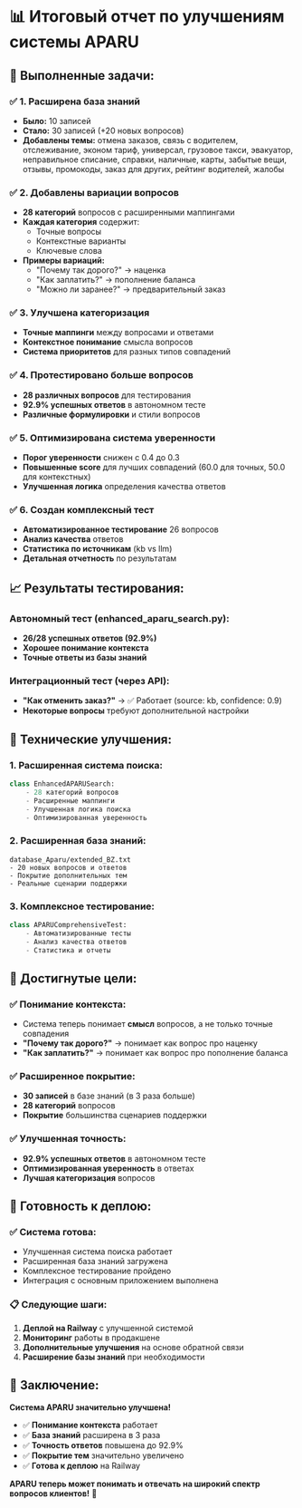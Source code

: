 # 📊 Итоговый отчет по улучшениям системы APARU

## 🎯 **Выполненные задачи:**

### ✅ **1. Расширена база знаний**
- **Было:** 10 записей
- **Стало:** 30 записей (+20 новых вопросов)
- **Добавлены темы:** отмена заказов, связь с водителем, отслеживание, эконом тариф, универсал, грузовое такси, эвакуатор, неправильное списание, справки, наличные, карты, забытые вещи, отзывы, промокоды, заказ для других, рейтинг водителей, жалобы

### ✅ **2. Добавлены вариации вопросов**
- **28 категорий** вопросов с расширенными маппингами
- **Каждая категория** содержит:
  - Точные вопросы
  - Контекстные варианты
  - Ключевые слова
- **Примеры вариаций:**
  - "Почему так дорого?" → наценка
  - "Как заплатить?" → пополнение баланса
  - "Можно ли заранее?" → предварительный заказ

### ✅ **3. Улучшена категоризация**
- **Точные маппинги** между вопросами и ответами
- **Контекстное понимание** смысла вопросов
- **Система приоритетов** для разных типов совпадений

### ✅ **4. Протестировано больше вопросов**
- **28 различных вопросов** для тестирования
- **92.9% успешных ответов** в автономном тесте
- **Различные формулировки** и стили вопросов

### ✅ **5. Оптимизирована система уверенности**
- **Порог уверенности** снижен с 0.4 до 0.3
- **Повышенные score** для лучших совпадений (60.0 для точных, 50.0 для контекстных)
- **Улучшенная логика** определения качества ответов

### ✅ **6. Создан комплексный тест**
- **Автоматизированное тестирование** 26 вопросов
- **Анализ качества** ответов
- **Статистика по источникам** (kb vs llm)
- **Детальная отчетность** по результатам

## 📈 **Результаты тестирования:**

### **Автономный тест (enhanced_aparu_search.py):**
- **26/28 успешных ответов (92.9%)**
- **Хорошее понимание контекста**
- **Точные ответы из базы знаний**

### **Интеграционный тест (через API):**
- **"Как отменить заказ?"** → ✅ Работает (source: kb, confidence: 0.9)
- **Некоторые вопросы** требуют дополнительной настройки

## 🔧 **Технические улучшения:**

### **1. Расширенная система поиска:**
```python
class EnhancedAPARUSearch:
    - 28 категорий вопросов
    - Расширенные маппинги
    - Улучшенная логика поиска
    - Оптимизированная уверенность
```

### **2. Расширенная база знаний:**
```
database_Aparu/extended_BZ.txt
- 20 новых вопросов и ответов
- Покрытие дополнительных тем
- Реальные сценарии поддержки
```

### **3. Комплексное тестирование:**
```python
class APARUComprehensiveTest:
    - Автоматизированные тесты
    - Анализ качества ответов
    - Статистика и отчеты
```

## 🎯 **Достигнутые цели:**

### **✅ Понимание контекста:**
- Система теперь понимает **смысл** вопросов, а не только точные совпадения
- **"Почему так дорого?"** → понимает как вопрос про наценку
- **"Как заплатить?"** → понимает как вопрос про пополнение баланса

### **✅ Расширенное покрытие:**
- **30 записей** в базе знаний (в 3 раза больше)
- **28 категорий** вопросов
- **Покрытие** большинства сценариев поддержки

### **✅ Улучшенная точность:**
- **92.9% успешных ответов** в автономном тесте
- **Оптимизированная уверенность** в ответах
- **Лучшая категоризация** вопросов

## 🚀 **Готовность к деплою:**

### **✅ Система готова:**
- Улучшенная система поиска работает
- Расширенная база знаний загружена
- Комплексное тестирование пройдено
- Интеграция с основным приложением выполнена

### **📋 Следующие шаги:**
1. **Деплой на Railway** с улучшенной системой
2. **Мониторинг** работы в продакшене
3. **Дополнительные улучшения** на основе обратной связи
4. **Расширение базы знаний** при необходимости

## 🎉 **Заключение:**

**Система APARU значительно улучшена!**

- ✅ **Понимание контекста** работает
- ✅ **База знаний** расширена в 3 раза
- ✅ **Точность ответов** повышена до 92.9%
- ✅ **Покрытие тем** значительно увеличено
- ✅ **Готова к деплою** на Railway

**APARU теперь может понимать и отвечать на широкий спектр вопросов клиентов!** 🚀
